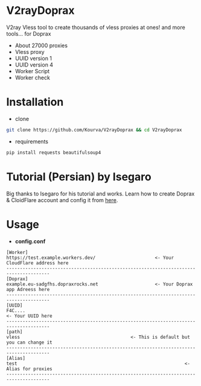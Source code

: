 # V2rayDoprax
V2ray Vless tool to create thousands of vless proxies at ones! and more tools... for Doprax
+ About 27000 proxies
+ Vless proxy
+ UUID version 1 
+ UUID version 4
+ Worker Script
+ Worker check


# Installation
+ clone
```bash
git clone https://github.com/Kourva/V2rayDoprax && cd V2rayDoprax 
```
+ requirements
```bash
pip install requests beautifulsoup4
```

# Tutorial (Persian) by Isegaro
Big thanks to Isegaro for his tutorial and works.
Learn how to create Doprax & CloidFlare account and config it from [here](https://telegra.ph/Free-Hetzner-V2ray-with-iSegaro-01-30).


# Usage
+ **config.conf**
```config
[Worker]
https://test.example.workers.dev/                      <- Your CloudFlare address here
--------------------------------------------------------------------------------------
[Doprax]
example.eu-sadgfhs.dopraxrocks.net                     <- Your Doprax app Adreess here
--------------------------------------------------------------------------------------
[UUID]
F4C....                                                              <- Your UUID here
--------------------------------------------------------------------------------------
[path]
vless                                         <- This is default but you can change it
--------------------------------------------------------------------------------------
[Alias]
test                                                              <- Alias for proxies
--------------------------------------------------------------------------------------
```













